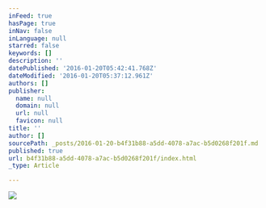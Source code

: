 ```yaml
---
inFeed: true
hasPage: true
inNav: false
inLanguage: null
starred: false
keywords: []
description: ''
datePublished: '2016-01-20T05:42:41.768Z'
dateModified: '2016-01-20T05:37:12.961Z'
authors: []
publisher:
  name: null
  domain: null
  url: null
  favicon: null
title: ''
author: []
sourcePath: _posts/2016-01-20-b4f31b88-a5dd-4078-a7ac-b5d0268f201f.md
published: true
url: b4f31b88-a5dd-4078-a7ac-b5d0268f201f/index.html
_type: Article

---
```

![](https://the-grid-user-content.s3-us-west-2.amazonaws.com/8d79b871-7868-4b39-8acc-373586825f76.jpg)